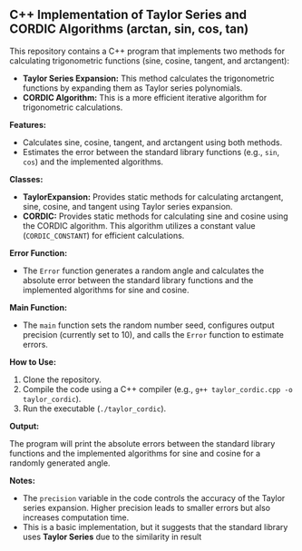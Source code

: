 ## C++ Implementation of Taylor Series and CORDIC Algorithms (arctan, sin, cos, tan)

This repository contains a C++ program that implements two methods for calculating trigonometric functions (sine, cosine, tangent, and arctangent):

* **Taylor Series Expansion:** This method calculates the trigonometric functions by expanding them as Taylor series polynomials.
* **CORDIC Algorithm:** This is a more efficient iterative algorithm for trigonometric calculations.

**Features:**

* Calculates sine, cosine, tangent, and arctangent using both methods.
* Estimates the error between the standard library functions (e.g., `sin`, `cos`) and the implemented algorithms.

**Classes:**

* **TaylorExpansion:** Provides static methods for calculating arctangent, sine, cosine, and tangent using Taylor series expansion.
* **CORDIC:** Provides static methods for calculating sine and cosine using the CORDIC algorithm. This algorithm utilizes a constant value (`CORDIC_CONSTANT`) for efficient calculations.

**Error Function:**

* The `Error` function generates a random angle and calculates the absolute error between the standard library functions and the implemented algorithms for sine and cosine.

**Main Function:**

* The `main` function sets the random number seed, configures output precision (currently set to 10), and calls the `Error` function to estimate errors.

**How to Use:**

1. Clone the repository.
2. Compile the code using a C++ compiler (e.g., `g++ taylor_cordic.cpp -o taylor_cordic`).
3. Run the executable (`./taylor_cordic`).

**Output:**

The program will print the absolute errors between the standard library functions and the implemented algorithms for sine and cosine for a randomly generated angle.

**Notes:**

* The `precision` variable in the code controls the accuracy of the Taylor series expansion. Higher precision leads to smaller errors but also increases computation time.
* This is a basic implementation, but it suggests that the standard library uses **Taylor Series** due to the similarity in result
